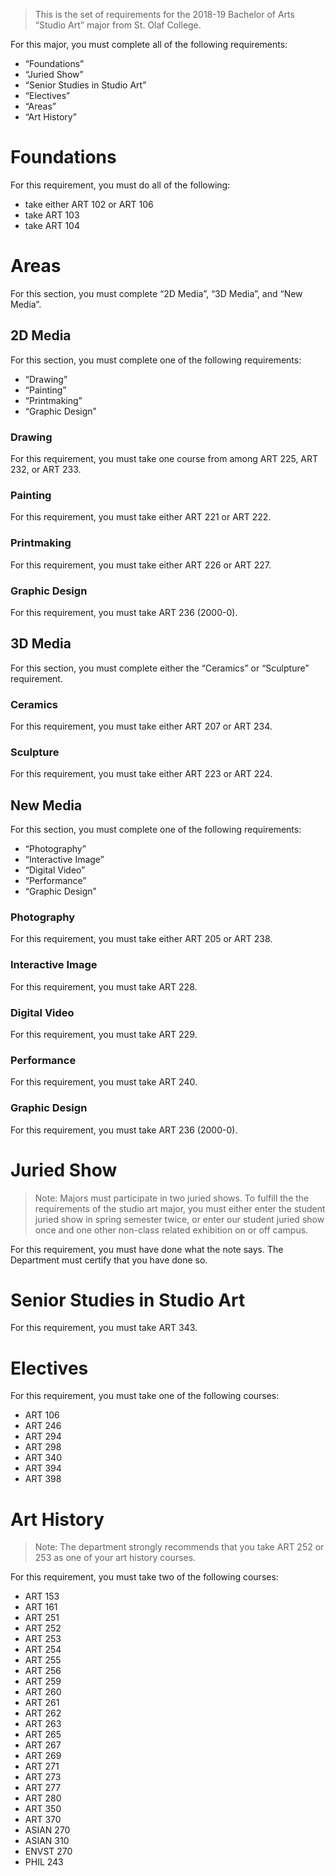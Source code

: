 > This is the set of requirements for the 2018-19 Bachelor of Arts “Studio Art”
> major from St. Olaf College.

For this major, you must complete all of the following requirements:

- “Foundations”
- “Juried Show”
- “Senior Studies in Studio Art”
- “Electives”
- “Areas”
- “Art History”

# Foundations
For this requirement, you must do all of the following:

- take either ART 102 or ART 106
- take ART 103
- take ART 104


# Areas
For this section, you must complete “2D Media”, “3D Media”, and “New Media”.

## 2D Media
For this section, you must complete one of the following requirements:

- “Drawing”
- “Painting”
- “Printmaking”
- “Graphic Design”

### Drawing
For this requirement, you must take one course from among ART 225, ART 232, or ART 233.

### Painting
For this requirement, you must take either ART 221 or ART 222.

### Printmaking
For this requirement, you must take either ART 226 or ART 227.

### Graphic Design
For this requirement, you must take ART 236 (2000-0).

## 3D Media
For this section, you must complete either the “Ceramics” or “Sculpture” requirement.

### Ceramics
For this requirement, you must take either ART 207 or ART 234.

### Sculpture
For this requirement, you must take either ART 223 or ART 224.

## New Media
For this section, you must complete one of the following requirements:

- “Photography”
- “Interactive Image”
- “Digital Video”
- “Performance”
- “Graphic Design”

### Photography
For this requirement, you must take either ART 205 or ART 238.

### Interactive Image
For this requirement, you must take ART 228.

### Digital Video
For this requirement, you must take ART 229.

### Performance
For this requirement, you must take ART 240.

### Graphic Design
For this requirement, you must take ART 236 (2000-0).


# Juried Show
> Note: Majors must participate in two juried shows. To fulfill the the
> requirements of the studio art major, you must either enter the student juried
> show in spring semester twice, or enter our student juried show once and one
> other non-class related exhibition on or off campus.

For this requirement, you must have done what the note says. The Department must
certify that you have done so.

# Senior Studies in Studio Art
For this requirement, you must take ART 343.


# Electives
For this requirement, you must take one of the following courses:

- ART 106
- ART 246
- ART 294
- ART 298
- ART 340
- ART 394
- ART 398


# Art History
> Note: The department strongly recommends that you take ART 252 or 253 as one
> of your art history courses.

For this requirement, you must take two of the following courses:

- ART 153
- ART 161
- ART 251
- ART 252
- ART 253
- ART 254
- ART 255
- ART 256
- ART 259
- ART 260
- ART 261
- ART 262
- ART 263
- ART 265
- ART 267
- ART 269
- ART 271
- ART 273
- ART 277
- ART 280
- ART 350
- ART 370
- ASIAN 270
- ASIAN 310
- ENVST 270
- PHIL 243


